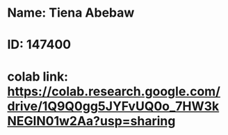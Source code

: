# Name: Tiena Abebaw
# ID: 147400
# colab link: https://colab.research.google.com/drive/1Q9Q0gg5JYFvUQ0o_7HW3kNEGlN01w2Aa?usp=sharing